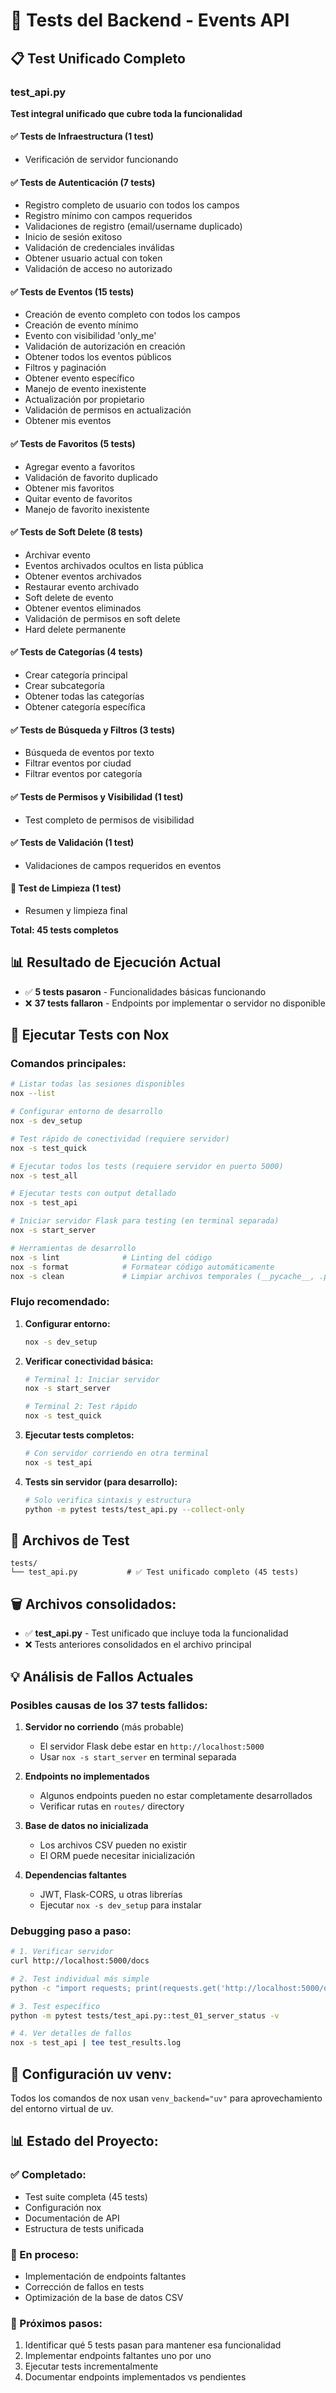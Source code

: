 # 🧪 Tests del Backend - Events API

## 📋 Test Unificado Completo

### **test_api.py** 
**Test integral unificado que cubre toda la funcionalidad**

#### ✅ Tests de Infraestructura (1 test)
- Verificación de servidor funcionando

#### ✅ Tests de Autenticación (7 tests)
- Registro completo de usuario con todos los campos
- Registro mínimo con campos requeridos
- Validaciones de registro (email/username duplicado)
- Inicio de sesión exitoso
- Validación de credenciales inválidas
- Obtener usuario actual con token
- Validación de acceso no autorizado

#### ✅ Tests de Eventos (15 tests)
- Creación de evento completo con todos los campos
- Creación de evento mínimo
- Evento con visibilidad 'only_me'
- Validación de autorización en creación
- Obtener todos los eventos públicos
- Filtros y paginación
- Obtener evento específico
- Manejo de evento inexistente
- Actualización por propietario
- Validación de permisos en actualización
- Obtener mis eventos

#### ✅ Tests de Favoritos (5 tests)
- Agregar evento a favoritos
- Validación de favorito duplicado
- Obtener mis favoritos
- Quitar evento de favoritos
- Manejo de favorito inexistente

#### ✅ Tests de Soft Delete (8 tests)
- Archivar evento
- Eventos archivados ocultos en lista pública
- Obtener eventos archivados
- Restaurar evento archivado
- Soft delete de evento
- Obtener eventos eliminados
- Validación de permisos en soft delete
- Hard delete permanente

#### ✅ Tests de Categorías (4 tests)
- Crear categoría principal
- Crear subcategoría
- Obtener todas las categorías
- Obtener categoría específica

#### ✅ Tests de Búsqueda y Filtros (3 tests)
- Búsqueda de eventos por texto
- Filtrar eventos por ciudad
- Filtrar eventos por categoría

#### ✅ Tests de Permisos y Visibilidad (1 test)
- Test completo de permisos de visibilidad

#### ✅ Tests de Validación (1 test)
- Validaciones de campos requeridos en eventos

#### 🧹 Test de Limpieza (1 test)
- Resumen y limpieza final

**Total: 45 tests completos**

## 📊 Resultado de Ejecución Actual
- ✅ **5 tests pasaron** - Funcionalidades básicas funcionando
- ❌ **37 tests fallaron** - Endpoints por implementar o servidor no disponible
## 🚀 Ejecutar Tests con Nox

### Comandos principales:

```bash
# Listar todas las sesiones disponibles
nox --list

# Configurar entorno de desarrollo
nox -s dev_setup

# Test rápido de conectividad (requiere servidor)
nox -s test_quick

# Ejecutar todos los tests (requiere servidor en puerto 5000)
nox -s test_all

# Ejecutar tests con output detallado
nox -s test_api

# Iniciar servidor Flask para testing (en terminal separada)
nox -s start_server

# Herramientas de desarrollo
nox -s lint              # Linting del código
nox -s format            # Formatear código automáticamente
nox -s clean             # Limpiar archivos temporales (__pycache__, .pyc)
```

### Flujo recomendado:

1. **Configurar entorno:**
   ```bash
   nox -s dev_setup
   ```

2. **Verificar conectividad básica:**
   ```bash
   # Terminal 1: Iniciar servidor
   nox -s start_server
   
   # Terminal 2: Test rápido
   nox -s test_quick
   ```

3. **Ejecutar tests completos:**
   ```bash
   # Con servidor corriendo en otra terminal
   nox -s test_api
   ```

4. **Tests sin servidor (para desarrollo):**
   ```bash
   # Solo verifica sintaxis y estructura
   python -m pytest tests/test_api.py --collect-only
   ```

## 📁 Archivos de Test

```
tests/
└── test_api.py           # ✅ Test unificado completo (45 tests)
```

## 🗑️ Archivos consolidados:

- ✅ **test_api.py** - Test unificado que incluye toda la funcionalidad
- ❌ Tests anteriores consolidados en el archivo principal

## 💡 Análisis de Fallos Actuales

### Posibles causas de los 37 tests fallidos:

1. **Servidor no corriendo** (más probable)
   - El servidor Flask debe estar en `http://localhost:5000`
   - Usar `nox -s start_server` en terminal separada

2. **Endpoints no implementados**
   - Algunos endpoints pueden no estar completamente desarrollados
   - Verificar rutas en `routes/` directory

3. **Base de datos no inicializada**
   - Los archivos CSV pueden no existir
   - El ORM puede necesitar inicialización

4. **Dependencias faltantes**
   - JWT, Flask-CORS, u otras librerías
   - Ejecutar `nox -s dev_setup` para instalar

### Debugging paso a paso:

```bash
# 1. Verificar servidor
curl http://localhost:5000/docs

# 2. Test individual más simple
python -c "import requests; print(requests.get('http://localhost:5000/docs').json())"

# 3. Test específico
python -m pytest tests/test_api.py::test_01_server_status -v

# 4. Ver detalles de fallos
nox -s test_api | tee test_results.log
```

## 🔧 Configuración uv venv:

Todos los comandos de nox usan `venv_backend="uv"` para aprovechamiento del entorno virtual de uv.

## 📊 Estado del Proyecto:

### ✅ Completado:
- Test suite completa (45 tests)
- Configuración nox 
- Documentación de API
- Estructura de tests unificada

### 🔄 En proceso:
- Implementación de endpoints faltantes
- Corrección de fallos en tests
- Optimización de la base de datos CSV

### 🎯 Próximos pasos:
1. Identificar qué 5 tests pasan para mantener esa funcionalidad
2. Implementar endpoints faltantes uno por uno
3. Ejecutar tests incrementalmente
4. Documentar endpoints implementados vs pendientes
